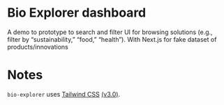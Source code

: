 # Bio Explorer dashboard

A demo to prototype to search and filter UI for browsing solutions (e.g., filter by “sustainability,” “food,” “health”). 
With Next.js for fake dataset of products/innovations


# Notes

`bio-explorer` uses [Tailwind CSS](https://tailwindcss.com) [(v3.0)](https://tailwindcss.com/blog/tailwindcss-v3).